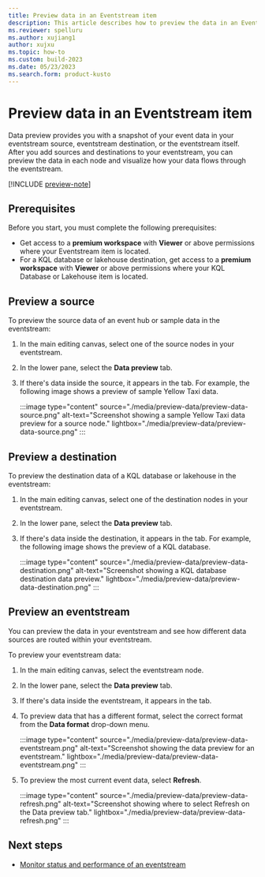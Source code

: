 ```yaml
---
title: Preview data in an Eventstream item
description: This article describes how to preview the data in an Eventstream item with the Microsoft Fabric event streams feature.
ms.reviewer: spelluru
ms.author: xujiang1
author: xujxu
ms.topic: how-to
ms.custom: build-2023
ms.date: 05/23/2023
ms.search.form: product-kusto
---
```


# Preview data in an Eventstream item

Data preview provides you with a snapshot of your event data in your eventstream source, eventstream destination, or the eventstream itself. After you add sources and destinations to your eventstream, you can preview the data in each node and visualize how your data flows through the eventstream.

[!INCLUDE [preview-note](../../includes/preview-note.md)]

## Prerequisites

Before you start, you must complete the following prerequisites:

- Get access to a **premium workspace** with **Viewer** or above permissions where your Eventstream item is located.
- For a KQL database or lakehouse destination, get access to a **premium workspace** with **Viewer** or above permissions where your KQL Database or Lakehouse item is located.

## Preview a source

To preview the source data of an event hub or sample data in the eventstream:

1. In the main editing canvas, select one of the source nodes in your eventstream.

1. In the lower pane, select the **Data preview** tab.

1. If there's data inside the source, it appears in the tab. For example, the following image shows a preview of sample Yellow Taxi data.

   :::image type="content" source="./media/preview-data/preview-data-source.png" alt-text="Screenshot showing a sample Yellow Taxi data preview for a source node." lightbox="./media/preview-data/preview-data-source.png" :::

## Preview a destination

To preview the destination data of a KQL database or lakehouse in the eventstream:

1. In the main editing canvas, select one of the destination nodes in your eventstream.

1. In the lower pane, select the **Data preview** tab.

1. If there's data inside the destination, it appears in the tab. For example, the following image shows the preview of a KQL database.

   :::image type="content" source="./media/preview-data/preview-data-destination.png" alt-text="Screenshot showing a KQL database destination data preview." lightbox="./media/preview-data/preview-data-destination.png" :::

## Preview an eventstream

You can preview the data in your eventstream and see how different data sources are routed within your eventstream.

To preview your eventstream data:

1. In the main editing canvas, select the eventstream node.

1. In the lower pane, select the **Data preview** tab.

1. If there's data inside the eventstream, it appears in the tab.

1. To preview data that has a different format, select the correct format from the **Data format** drop-down menu.

   :::image type="content" source="./media/preview-data/preview-data-eventstream.png" alt-text="Screenshot showing the data preview for an eventstream." lightbox="./media/preview-data/preview-data-eventstream.png" :::

1. To preview the most current event data, select **Refresh**.

   :::image type="content" source="./media/preview-data/preview-data-refresh.png" alt-text="Screenshot showing where to select Refresh on the Data preview tab." lightbox="./media/preview-data/preview-data-refresh.png" :::

## Next steps

- [Monitor status and performance of an eventstream](monitor.md)
